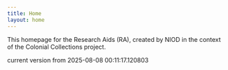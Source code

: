```yaml
---
title: Home
layout: home
---
```


This homepage for the Research Aids (RA), created by NIOD in the context of the Colonial Collections project. 


current version from 2025-08-08 00:11:17.120803
